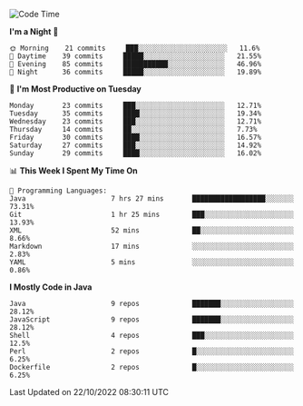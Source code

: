 <!--START_SECTION:waka-->
![Code Time](http://img.shields.io/badge/Code%20Time-1%2C246%20hrs%2031%20mins-blue)

**I'm a Night 🦉** 

```text
🌞 Morning    21 commits     ███░░░░░░░░░░░░░░░░░░░░░░   11.6% 
🌆 Daytime    39 commits     █████░░░░░░░░░░░░░░░░░░░░   21.55% 
🌃 Evening    85 commits     ███████████░░░░░░░░░░░░░░   46.96% 
🌙 Night      36 commits     █████░░░░░░░░░░░░░░░░░░░░   19.89%

```
📅 **I'm Most Productive on Tuesday** 

```text
Monday       23 commits     ███░░░░░░░░░░░░░░░░░░░░░░   12.71% 
Tuesday      35 commits     ████░░░░░░░░░░░░░░░░░░░░░   19.34% 
Wednesday    23 commits     ███░░░░░░░░░░░░░░░░░░░░░░   12.71% 
Thursday     14 commits     ██░░░░░░░░░░░░░░░░░░░░░░░   7.73% 
Friday       30 commits     ████░░░░░░░░░░░░░░░░░░░░░   16.57% 
Saturday     27 commits     ███░░░░░░░░░░░░░░░░░░░░░░   14.92% 
Sunday       29 commits     ████░░░░░░░░░░░░░░░░░░░░░   16.02%

```


📊 **This Week I Spent My Time On** 

```text
💬 Programming Languages: 
Java                     7 hrs 27 mins       ██████████████████░░░░░░░   73.31% 
Git                      1 hr 25 mins        ███░░░░░░░░░░░░░░░░░░░░░░   13.93% 
XML                      52 mins             ██░░░░░░░░░░░░░░░░░░░░░░░   8.66% 
Markdown                 17 mins             ░░░░░░░░░░░░░░░░░░░░░░░░░   2.83% 
YAML                     5 mins              ░░░░░░░░░░░░░░░░░░░░░░░░░   0.86%

```

**I Mostly Code in Java** 

```text
Java                     9 repos             ███████░░░░░░░░░░░░░░░░░░   28.12% 
JavaScript               9 repos             ███████░░░░░░░░░░░░░░░░░░   28.12% 
Shell                    4 repos             ███░░░░░░░░░░░░░░░░░░░░░░   12.5% 
Perl                     2 repos             █░░░░░░░░░░░░░░░░░░░░░░░░   6.25% 
Dockerfile               2 repos             █░░░░░░░░░░░░░░░░░░░░░░░░   6.25%

```



 Last Updated on 22/10/2022 08:30:11 UTC
<!--END_SECTION:waka-->
